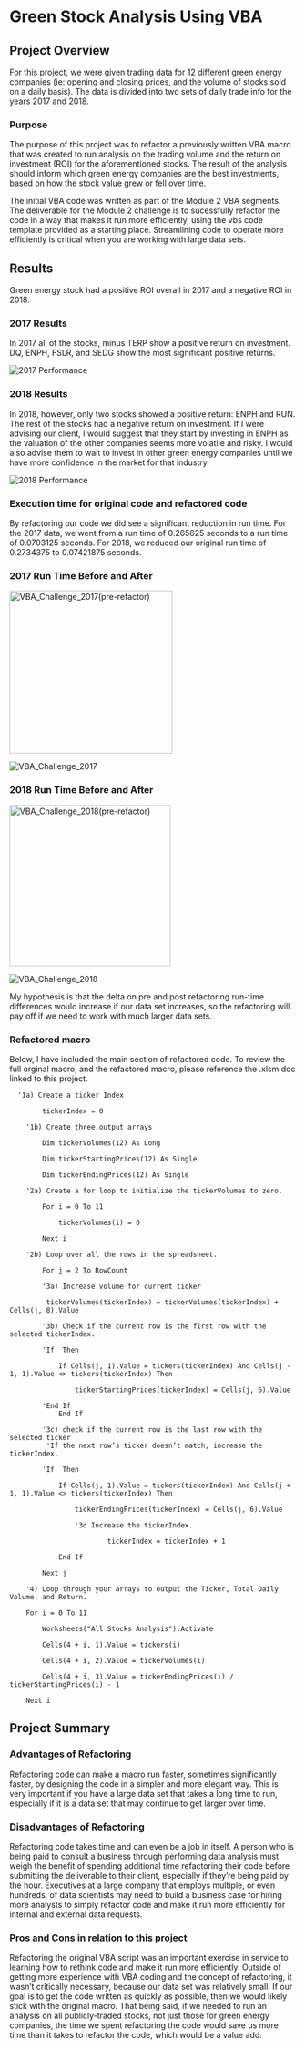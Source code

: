 # Green Stock Analysis Using VBA

## Project Overview
For this project, we were given trading data for 12 different green energy companies (ie: opening and closing prices, and the volume of stocks sold on a daily basis). The data is divided into two sets of daily trade info for the years 2017 and 2018.

### Purpose
The purpose of this project was to refactor a previously written VBA macro that was created to run analysis on the trading volume and the return on investment (ROI) for the aforementioned stocks. The result of the analysis should inform which green energy companies are the best investments, based on how the stock value grew or fell over time.

The initial VBA code was written as part of the Module 2 VBA segments. The deliverable for the Module 2 challenge is to sucessfully refactor the code in a way that makes it run more efficiently, using the vbs code template provided as a starting place. Streamlining code to operate more efficiently is critical when you are working with large data sets.

## Results
Green energy stock had a positive ROI overall in 2017 and a negative ROI in 2018.

### 2017 Results 
In 2017 all of the stocks, minus TERP show a positive return on investment. DQ, ENPH, FSLR, and SEDG show the most significant positive returns. 

![2017 Performance](https://user-images.githubusercontent.com/103781847/166119164-b80191c1-d266-4d18-8d58-cc83d45847b4.png)

### 2018 Results 
In 2018, however, only two stocks showed a positive return: ENPH and RUN. The rest of the stocks had a negative return on investment. If I were advising our client, I would suggest that they start by investing in ENPH as the valuation of the other companies seems more volatile and risky. I would also advise them to wait to invest in other green energy companies until we have more confidence in the market for that industry. 

![2018 Performance](https://user-images.githubusercontent.com/103781847/166119168-f4b1e2ab-f0c7-4296-b424-67739c7e8dfb.png)

### Execution time for original code and refactored code 
By refactoring our code we did see a significant reduction in run time. For the 2017 data, we went from a run time of 0.265625 seconds to a run time of 0.0703125 seconds. For 2018, we reduced our original run time of 0.2734375 to 0.07421875 seconds. 

### 2017 Run Time Before and After

<img width="286" alt="VBA_Challenge_2017(pre-refactor)" src="https://user-images.githubusercontent.com/103781847/166118924-c801ff98-4fa7-4760-9260-7bca206da615.png">

![VBA_Challenge_2017](https://user-images.githubusercontent.com/103781847/166118935-58fddbbf-7208-4c8c-93e7-bd11adddce94.png)

### 2018 Run Time Before and After

<img width="283" alt="VBA_Challenge_2018(pre-refactor)" src="https://user-images.githubusercontent.com/103781847/166118960-6d74a5a4-37a5-40bd-a7ee-1b915f720ad9.png">

![VBA_Challenge_2018](https://user-images.githubusercontent.com/103781847/166118967-b81ad128-5eb5-41e6-b676-6dc460762fb8.png)

My hypothesis is that the delta on pre and post refactoring run-time differences would increase if our data set increases, so the refactoring will pay off if we need to work with much larger data sets. 

### Refactored macro
Below, I have included the main section of refactored code. To review the full orginal macro, and the refactored macro, please reference the .xlsm doc linked to this project. 

```
  '1a) Create a ticker Index

        tickerIndex = 0

    '1b) Create three output arrays
    
        Dim tickerVolumes(12) As Long
        
        Dim tickerStartingPrices(12) As Single
        
        Dim tickerEndingPrices(12) As Single
    
    '2a) Create a for loop to initialize the tickerVolumes to zero.
    
        For i = 0 To 11

            tickerVolumes(i) = 0
            
        Next i
     
    '2b) Loop over all the rows in the spreadsheet.
        
        For j = 2 To RowCount
    
        '3a) Increase volume for current ticker
        
         tickerVolumes(tickerIndex) = tickerVolumes(tickerIndex) + Cells(j, 8).Value
        
        '3b) Check if the current row is the first row with the selected tickerIndex.
        
        'If  Then
        
            If Cells(j, 1).Value = tickers(tickerIndex) And Cells(j - 1, 1).Value <> tickers(tickerIndex) Then
    
                tickerStartingPrices(tickerIndex) = Cells(j, 6).Value
                
        'End If
            End If
        
        '3c) check if the current row is the last row with the selected ticker
         'If the next row’s ticker doesn’t match, increase the tickerIndex.
        
        'If  Then
            
            If Cells(j, 1).Value = tickers(tickerIndex) And Cells(j + 1, 1).Value <> tickers(tickerIndex) Then
            
                tickerEndingPrices(tickerIndex) = Cells(j, 6).Value
            
                '3d Increase the tickerIndex.
            
                        tickerIndex = tickerIndex + 1
    
            End If
    
        Next j
    
    '4) Loop through your arrays to output the Ticker, Total Daily Volume, and Return.
        
    For i = 0 To 11
        
        Worksheets("All Stocks Analysis").Activate
        
        Cells(4 + i, 1).Value = tickers(i)
        
        Cells(4 + i, 2).Value = tickerVolumes(i)
        
        Cells(4 + i, 3).Value = tickerEndingPrices(i) / tickerStartingPrices(i) - 1
        
    Next i 
``` 

## Project Summary

### Advantages of Refactoring
Refactoring code can make a macro run faster, sometimes significantly faster, by designing the code in a simpler and more elegant way. This is very important if you have a large data set that takes a long time to run, especially if it is a data set that may continue to get larger over time. 

### Disadvantages of Refactoring
Refactoring code takes time and can even be a job in itself. A person who is being paid to consult a business through performing data analysis must weigh the benefit of spending additional time refactoring their code before submitting the deliverable to their client, especially if they’re being paid by the hour. Executives at a large company that employs multiple, or even hundreds, of data scientists may need to build a business case for hiring more analysts to simply refactor code and make it run more efficiently for internal and external data requests. 

### Pros and Cons in relation to this project
Refactoring the original VBA script was an important exercise in service to learning how to rethink code and make it run more efficiently. Outside of getting more experience with VBA coding and the concept of refactoring, it wasn’t critically necessary, because our data set was relatively small. If our goal is to get the code written as quickly as possible, then we would likely stick with the original macro. That being said, if we needed to run an analysis on all publicly-traded stocks, not just those for green energy companies, the time we spent refactoring the code would save us more time than it takes to refactor the code, which would be a value add. 
